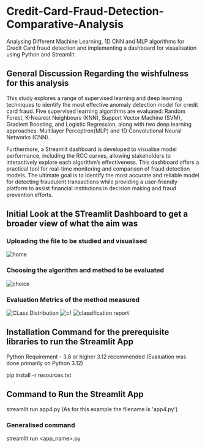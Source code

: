 # Credit-Card-Fraud-Detection-Comparative-Analysis
 Analysing Different Machine Learning, 1D CNN and MLP algorithms for Credit Card fraud detection and implementing a dashboard for visualisation using Python and Streamlit

 ## General Discussion Regarding the wishfulness for this analysis
 This study explores a range of supervised learning and deep learning techniques to identify the most effective anomaly detection model for credit card fraud. Five supervised learning algorithms are evaluated:   Random Forest, K-Nearest Neighbours (KNN), Support Vector Machine (SVM), Gradient Boosting, and Logistic Regression, along with two deep learning approaches: Multilayer Perceptron(MLP) and 1D Convolutional Neural Networks (CNN).

 Furthermore, a Streamlit dashboard is developed to visualise model performance, including the ROC curves, allowing stakeholders to interactively explore each algorithm’s effectiveness. This dashboard offers a practical tool for real-time monitoring and comparison of fraud detection models. The ultimate goal is to identify the most accurate and reliable model for detecting fraudulent transactions while providing a user-friendly platform to assist financial institutions in decision making and fraud prevention efforts.


 ## Initial Look at the STreamlit Dashboard to get a broader view of what the aim was

### Uploading the file to be studied and visualised
 ![home](https://github.com/user-attachments/assets/e24d1f70-1a95-4f02-9310-dd38bfc43683)
### Choosing the algorithm and method to be evaluated
![choice](https://github.com/user-attachments/assets/2fd387bb-7640-4c98-94b2-f0b61934fd35)
### Evaluation Metrics of the method measured
 ![CLass Distribution](https://github.com/user-attachments/assets/75169010-e6f7-44c0-989e-e4fd980c9043)
![cf](https://github.com/user-attachments/assets/8bfcded0-92e0-4fa8-91a2-e6e6b2e903dd)
![classification report](https://github.com/user-attachments/assets/c6dd76a2-cdd7-44f1-9184-d27988a62d3d)




 ## Installation Command for the prerequisite libraries to run the Streamlit App

 Python Requirement - 3.8 or higher 3.12 recommended (Evaluation was done primarily on Python 3.12)

 pip install -r resources.txt

 ## Command to Run the Streamlit App

 streamlit run app4.py (As for this example the filename is 'app4.py')

 ### Generalised command

 streamlit run <app_name>.py
